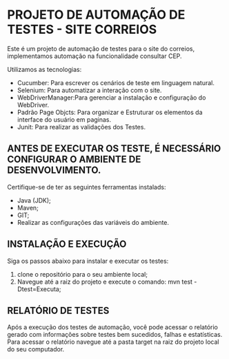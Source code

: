 # PROJETO DE AUTOMAÇÃO DE TESTES - SITE CORREIOS

Este é um projeto de automação de testes para o site do correios, implementamos automação na funcionalidade consultar CEP.

Utilizamos as tecnologias:

- Cucumber: Para escrever os cenários de teste em linguagem natural.
- Selenium: Para automatizar a interação com o site.
- WebDriverManager:Para gerenciar a instalação e configuração do WebDriver.
- Padrão Page Objcts: Para organizar e Estruturar os elementos da interface do usuário em paginas.
- Junit: Para realizar as validações dos Testes.

## ANTES DE EXECUTAR OS TESTE, É NECESSÁRIO CONFIGURAR O AMBIENTE DE DESENVOLVIMENTO. 

Certifique-se de ter as seguintes ferramentas instalads:

- Java (JDK);
- Maven;
- GIT;
- Realizar as configurações das variáveis do ambiente.

## INSTALAÇÃO E EXECUÇÃO

Siga os passos abaixo para instalar e executar os testes:

1. clone o repositório para o seu ambiente local;
2. Navegue até a raiz do projeto e execute o comando: mvn test -Dtest=Executa;

## RELATÓRIO DE TESTES

Após a execução dos testes de automação, você pode acessar o relatório gerado com informações sobre testes bem sucedidos, falhas e estatísticas.
Para acessar o relatório navegue até a pasta target na raiz do projeto local do seu computador.
